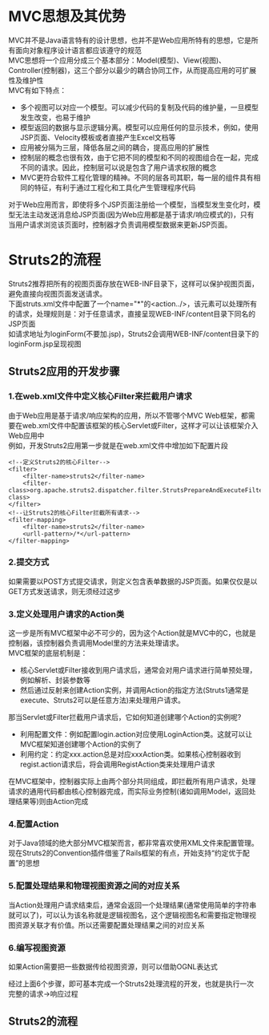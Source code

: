# MVC思想及其优势
MVC并不是Java语言特有的设计思想，也并不是Web应用所特有的思想，它是所有面向对象程序设计语言都应该遵守的规范  
MVC思想将一个应用分成三个基本部分：Model(模型)、View(视图)、Controller(控制器)，这三个部分以最少的耦合协同工作，从而提高应用的可扩展性及维护性  
MVC有如下特点：
- 多个视图可以对应一个模型。可以减少代码的复制及代码的维护量，一旦模型发生改变，也易于维护  
- 模型返回的数据与显示逻辑分离。模型可以应用任何的显示技术，例如，使用JSP页面、Velocity模板或者直接产生Excel文档等  
- 应用被分隔为三层，降低各层之间的耦合，提高应用的扩展性  
- 控制层的概念也很有效，由于它把不同的模型和不同的视图组合在一起，完成不同的请求。因此，控制层可以说是包含了用户请求权限的概念  
- MVC更符合软件工程化管理的精神。不同的层各司其职，每一层的组件具有相同的特征，有利于通过工程化和工具化产生管理程序代码  
  
对于Web应用而言，即使将多个JSP页面注册给一个模型，当模型发生变化时，模型无法主动发送消息给JSP页面(因为Web应用都是基于请求/响应模式的)，只有当用户请求浏览该页面时，控制器才负责调用模型数据来更新JSP页面。  
  
  
# Struts2的流程
Struts2推荐把所有的视图页面存放在WEB-INF目录下，这样可以保护视图页面，避免直接向视图页面发送请求。  
下面struts.xml文件中配置了一个name="*"的<action../>，该元素可以处理所有的请求，处理规则是：对于任意请求，直接呈现WEB-INF/content目录下同名的JSP页面  
如请求地址为loginForm(不要加.jsp)，Struts2会调用WEB-INF/content目录下的loginForm.jsp呈现视图  
  
## Struts2应用的开发步骤
### 1.在web.xml文件中定义核心Filter来拦截用户请求
由于Web应用是基于请求/响应架构的应用，所以不管哪个MVC Web框架，都需要在web.xml文件中配置该框架的核心Servlet或Filter，这样才可以让该框架介入Web应用中  
例如，开发Struts2应用第一步就是在web.xml文件中增加如下配置片段  
```
<!--定义Struts2的核心Filter-->
<filter>
    <filter-name>struts2</filter-name>
    <filter-class>org.apache.struts2.dispatcher.filter.StrutsPrepareAndExecuteFilter</filter-class>
</filter>
<!--让Struts2的核心Filter拦截所有请求-->
<filter-mapping>
    <filter-name>struts2</filter-name>
    <urll-pattern>/*</url-pattern>
</filter-mapping>
```
### 2.提交方式
如果需要以POST方式提交请求，则定义包含表单数据的JSP页面。如果仅仅是以GET方式发送请求，则无须经过这步  
### 3.定义处理用户请求的Action类
这一步是所有MVC框架中必不可少的，因为这个Action就是MVC中的C，也就是控制器，该控制器负责调用Model里的方法来处理请求。  
MVC框架的底层机制是：
- 核心Servlet或Filter接收到用户请求后，通常会对用户请求进行简单预处理，例如解析、封装参数等  
- 然后通过反射来创建Action实例，并调用Action的指定方法(Struts1通常是execute、Struts2可以是任意方法)来处理用户请求。  
  
那当Servlet或Filter拦截用户请求后，它如何知道创建哪个Action的实例呢?
- 利用配置文件：例如配置login.action对应使用LoginAction类。这就可以让MVC框架知道创建哪个Action的实例了  
- 利用约定：约定xxx.action总是对应xxxAction类。如果核心控制器收到regist.action请求后，将会调用RegistAction类来处理用户请求  
  
在MVC框架中，控制器实际上由两个部分共同组成，即拦截所有用户请求，处理请求的通用代码都由核心控制器完成，而实际业务控制(诸如调用Model，返回处理结果等)则由Action完成   

### 4.配置Action
对于Java领域的绝大部分MVC框架而言，都非常喜欢使用XML文件来配置管理。现在Struts2的Convention插件借鉴了Rails框架的有点，开始支持“约定优于配置”的思想  
### 5.配置处理结果和物理视图资源之间的对应关系
当Action处理用户请求结束后，通常会返回一个处理结果(通常使用简单的字符串就可以了)，可以认为该名称就是逻辑视图名，这个逻辑视图名和需要指定物理视图资源关联才有价值。所以还需要配置处理结果之间的对应关系  
  
### 6.编写视图资源
如果Action需要把一些数据传给视图资源，则可以借助OGNL表达式  
  
经过上面6个步骤，即可基本完成一个Struts2处理流程的开发，也就是执行一次完整的请求->响应过程  
  
## Struts2的流程
